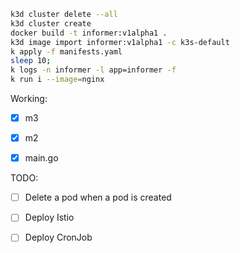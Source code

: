 ```bash
k3d cluster delete --all
k3d cluster create
docker build -t informer:v1alpha1 .  
k3d image import informer:v1alpha1 -c k3s-default
k apply -f manifests.yaml
sleep 10;
k logs -n informer -l app=informer -f 
k run i --image=nginx
```



Working:
- [x] m3 
- [x] m2
- [x] main.go


TODO:
- [ ] Delete a pod when a pod is created
- [ ] Deploy Istio
- [ ] Deploy CronJob

